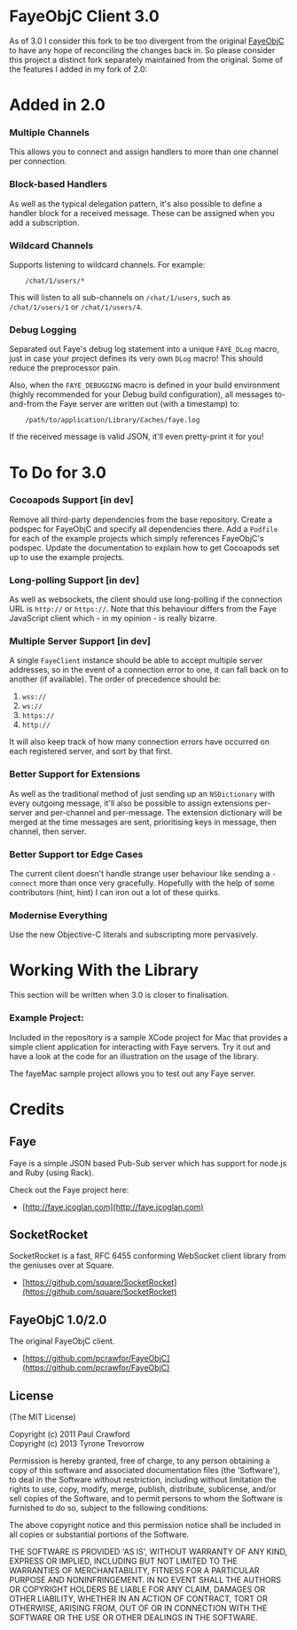 FayeObjC Client 3.0
===

As of 3.0 I consider this fork to be too divergent from the original [FayeObjC](https://github.com/pcrawfor/FayeObjC) to have any hope of reconciling the changes back in.  So please consider this project a distinct fork separately maintained from the original.  Some of the features I added in my fork of 2.0:

# Added in 2.0

### Multiple Channels
This allows you to connect and assign handlers to more than one channel per connection.

### Block-based Handlers
As well as the typical delegation pattern, it's also possible to define a handler block for a received message.  These can be assigned when you add a subscription.

### Wildcard Channels
Supports listening to wildcard channels.  For example:

        /chat/1/users/*

This will listen to all sub-channels on `/chat/1/users`, such as `/chat/1/users/1` or `/chat/1/users/4`.

### Debug Logging
Separated out Faye's debug log statement into a unique `FAYE_DLog` macro, just in case your project defines its very own `DLog` macro!  This should reduce the preprocessor pain.  

Also, when the `FAYE_DEBUGGING` macro is defined in your build environment (highly recommended for your Debug build configuration), all messages to-and-from the Faye server are written out (with a timestamp) to:

        /path/to/application/Library/Caches/faye.log

If the received message is valid JSON, it'll even pretty-print it for you!

# To Do for 3.0

### Cocoapods Support [in dev]
Remove all third-party dependencies from the base repository.  Create a podspec for FayeObjC and specify all dependencies there.  Add a `Podfile` for each of the example projects which simply references FayeObjC's podspec.  Update the documentation to explain how to get Cocoapods set up to use the example projects.

### Long-polling Support [in dev]
As well as websockets, the client should use long-polling if the connection URL is `http://` or `https://`.  Note that this behaviour differs from the Faye JavaScript client which - in my opinion - is really bizarre.

### Multiple Server Support [in dev]
A single `FayeClient` instance should be able to accept multiple server addresses, so in the event of a connection error to one, it can fall back on to another (if available).  The order of precedence should be:

1. `wss://`
2. `ws://`
3. `https://`
4. `http://`

It will also keep track of how many connection errors have occurred on each registered server, and sort by that first.

### Better Support for Extensions
As well as the traditional method of just sending up an `NSDictionary` with every outgoing message, it'll also be possible to assign extensions per-server and per-channel and per-message.  The extension dictionary will be merged at the time messages are sent, prioritising keys in message, then channel, then server.

### Better Support tor Edge Cases
The current client doesn't handle strange user behaviour like sending a `- connect` more than once very gracefully.  Hopefully with the help of some contributors (hint, hint) I can iron out a lot of these quirks.

### Modernise Everything
Use the new Objective-C literals and subscripting more pervasively.

# Working With the Library
This section will be written when 3.0 is closer to finalisation.

### Example Project:

Included in the repository is a sample XCode project for Mac that provides a simple client application for interacting with Faye servers.  Try it out and have a look at the code for an illustration on the usage of the library.

The fayeMac sample project allows you to test out any Faye server.

# Credits

## Faye
Faye is a simple JSON based Pub-Sub server which has support for node.js and Ruby (using Rack).

Check out the Faye project here:

* [http://faye.jcoglan.com](http://faye.jcoglan.com)

## SocketRocket
SocketRocket is a fast, RFC 6455 conforming WebSocket client library from the geniuses over at Square.

* [https://github.com/square/SocketRocket](https://github.com/square/SocketRocket)

## FayeObjC 1.0/2.0
The original FayeObjC client.

* [https://github.com/pcrawfor/FayeObjC](https://github.com/pcrawfor/FayeObjC)


## License

(The MIT License)

Copyright (c) 2011 Paul Crawford  
Copyright (c) 2013 Tyrone Trevorrow

Permission is hereby granted, free of charge, to any person obtaining
a copy of this software and associated documentation files (the
'Software'), to deal in the Software without restriction, including
without limitation the rights to use, copy, modify, merge, publish,
distribute, sublicense, and/or sell copies of the Software, and to
permit persons to whom the Software is furnished to do so, subject to
the following conditions:

The above copyright notice and this permission notice shall be
included in all copies or substantial portions of the Software.

THE SOFTWARE IS PROVIDED 'AS IS', WITHOUT WARRANTY OF ANY KIND,
EXPRESS OR IMPLIED, INCLUDING BUT NOT LIMITED TO THE WARRANTIES OF
MERCHANTABILITY, FITNESS FOR A PARTICULAR PURPOSE AND NONINFRINGEMENT.
IN NO EVENT SHALL THE AUTHORS OR COPYRIGHT HOLDERS BE LIABLE FOR ANY
CLAIM, DAMAGES OR OTHER LIABILITY, WHETHER IN AN ACTION OF CONTRACT,
TORT OR OTHERWISE, ARISING FROM, OUT OF OR IN CONNECTION WITH THE
SOFTWARE OR THE USE OR OTHER DEALINGS IN THE SOFTWARE.
